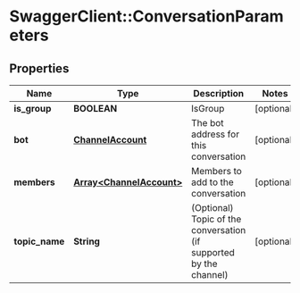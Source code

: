 # SwaggerClient::ConversationParameters

## Properties
Name | Type | Description | Notes
------------ | ------------- | ------------- | -------------
**is_group** | **BOOLEAN** | IsGroup | [optional] 
**bot** | [**ChannelAccount**](ChannelAccount.md) | The bot address for this conversation | [optional] 
**members** | [**Array&lt;ChannelAccount&gt;**](ChannelAccount.md) | Members to add to the conversation | [optional] 
**topic_name** | **String** | (Optional) Topic of the conversation (if supported by the channel) | [optional] 


